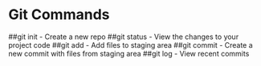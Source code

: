 # Git Commands

##git init - Create a new repo
##git status - View the changes to your project code
##git add - Add files to staging area
##git commit - Create a new commit with files from staging area
##git log - View recent commits